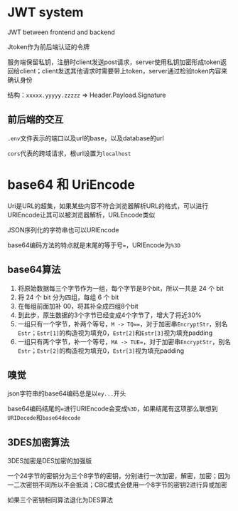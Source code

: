 # JWT system

JWT between frontend and backend

Jtoken作为前后端认证的令牌

服务端保留私钥，注册时client发送post请求，server使用私钥加密形成token返回给client；client发送其他请求时需要带上token，server通过检验token内容来确认身份

结构：`xxxxx.yyyyy.zzzzz` => Header.Payload.Signature

## 前后端的交互

`.env`文件表示的端口以及url的base，以及database的url

`cors`代表的跨域请求，根url设置为`localhost`

# base64 和 UriEncode

Uri是URL的超集，如果某些内容不符合浏览器解析URL的格式，可以进行URIEncode让其可以被浏览器解析，URLEncode类似

JSON序列化的字符串也可以URIEncode

base64编码方法的特点就是末尾的等于号`=`，URIEncode为`%3D`

## base64算法

1. 将原始数据每三个字节作为一组，每个字节是8个bit，所以一共是 24 个 bit
2. 将 24 个 bit 分为四组，每组 6 个 bit
3. 在每组前面加补 00，将其补全成四组8个bit
4. 到此步，原生数据的3个字节已经变成4个字节了，增大了将近30%
5. 一组只有一个字节，补两个等号，`M -> TQ==`，对于加密串`EncryptStr`，别名`Estr`；`Estr[1]`的构造视为填充0，`Estr[2]`和`Estr[3]`视为填充padding
6. 一组只有两个字节，补一个等号，`MA -> TUE=`，对于加密串`EncryptStr`，别名`Estr`；`Estr[2]`的构造视为填充0，`Estr[3]`视为填充padding


## 嗅觉

json字符串的base64编码总是以`ey...`开头

base64编码结尾的`=`进行URIEncode会变成`%3D`，如果结尾有这项那么联想到`URIDecode`和`base64decode`

## 3DES加密算法

3DES加密是DES加密的加强版

一个24字节的密钥分为三个8字节的密钥，分别进行一次加密，解密，加密；因为一二次密钥不同所以不会抵消；CBC模式会使用一个8字节的密钥2进行异或加密

如果三个密钥相同算法退化为DES算法


